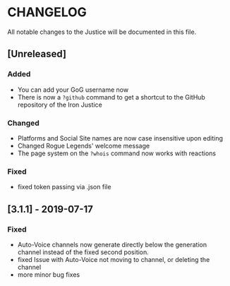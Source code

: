 # CHANGELOG
All notable changes to the Justice will be documented in this file.

## [Unreleased]
### Added
- You can add your GoG username now
- There is now a `?github` command to get a shortcut to the GitHub repository of the Iron Justice
### Changed
- Platforms and Social Site names are now case insensitive upon editing
- Changed Rogue Legends' welcome message
- The page system on the `?whois` command now works with reactions
### Fixed
- fixed token passing via .json file

## [3.1.1] - 2019-07-17
### Fixed 
- Auto-Voice channels now generate directly below the generation channel instead of the fixed second position.
- fixed Issue with Auto-Voice not moving to channel, or deleting the channel
- more minor bug fixes
